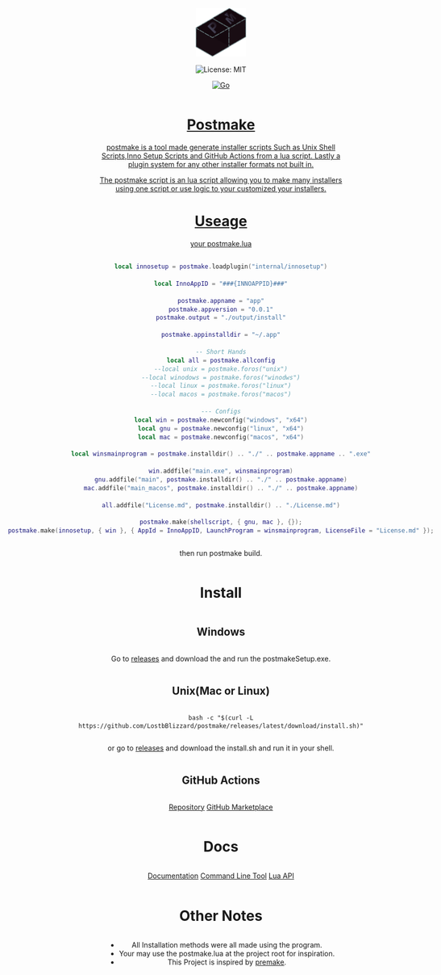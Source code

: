 <div align="center" style="display:grid;place-items:center;">
<p>
    <a target="_blank"><img width="100" src="./assets/logo.png" alt="Logo"></a>
</p>
<img src="https://img.shields.io/badge/License-MIT-blue.svg" alt="License: MIT">

[![Go](https://github.com/LostbBlizzard/postmake/actions/workflows/go.yml/badge.svg)](https://github.com/LostbBlizzard/postmake/actions/workflows/go.yml)
<a href="https://github.com/LostbBlizzard/postmake/actions/workflows/go.yml">

<h1>Postmake</h1>

postmake is a tool made generate installer scripts Such as Unix Shell Scripts,Inno Setup Scripts and GitHub Actions from a lua script.
Lastly a plugin system for any other installer formats not built in.

The postmake script is an lua script allowing you to make many installers using one script or use logic to your customized your installers.

# Useage
your postmake.lua
```lua
local innosetup = postmake.loadplugin("internal/innosetup")

local InnoAppID = "###{INNOAPPID}###"

postmake.appname = "app"
postmake.appversion = "0.0.1"
postmake.output = "./output/install"

postmake.appinstalldir = "~/.app"

-- Short Hands
local all = postmake.allconfig
--local unix = postmake.foros("unix")
--local winodows = postmake.foros("winodws")
--local linux = postmake.foros("linux")
--local macos = postmake.foros("macos")

--- Configs
local win = postmake.newconfig("windows", "x64")
local gnu = postmake.newconfig("linux", "x64")
local mac = postmake.newconfig("macos", "x64")

local winsmainprogram = postmake.installdir() .. "./" .. postmake.appname .. ".exe"

win.addfile("main.exe", winsmainprogram)
gnu.addfile("main", postmake.installdir() .. "./" .. postmake.appname)
mac.addfile("main_macos", postmake.installdir() .. "./" .. postmake.appname)

all.addfile("License.md", postmake.installdir() .. "./License.md")

postmake.make(shellscript, { gnu, mac }, {});
postmake.make(innosetup, { win }, { AppId = InnoAppID, LaunchProgram = winsmainprogram, LicenseFile = "License.md" });
```
then run postmake build.

# Install

## Windows
Go to [releases](https://github.com/LostbBlizzard/postmake/releases/latest) and download the and run the postmakeSetup.exe.

## Unix(Mac or Linux)

```
bash -c "$(curl -L https://github.com/LostbBlizzard/postmake/releases/latest/download/install.sh)"
```
or go to [releases](https://github.com/LostbBlizzard/postmake/releases/latest) and download the install.sh and run it in your shell.

## GitHub Actions
[Repository](https://github.com/LostbBlizzard/postmake-action/tree/master) 
[GitHub Marketplace]() 

# Docs
[Documentation](https://lostbblizzard.github.io/postmake/cli/index.html)
[Command Line Tool](https://lostbblizzard.github.io/postmake/)
[Lua API](https://lostbblizzard.github.io/postmake/lua/postmake.html)

# Other Notes
- All Installation methods were all made using the program.
- Your may use the postmake.lua at the project root for inspiration.
- This Project is inspired by [premake](https://premake.github.io/docs/What-Is-Premake). 


